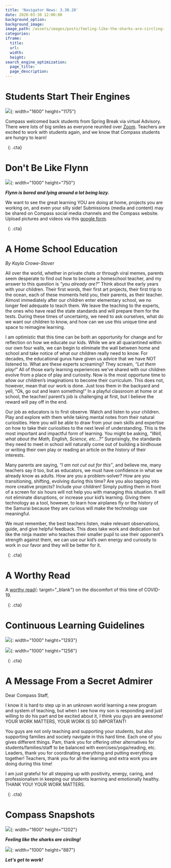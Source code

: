 ```yaml
---
title: 'Navigator News: 3.30.20'
date: 2020-03-30 12:00:00
background_option:
background_image:
image_path: /assets/images/posts/feeling-like-the-sharks-are-circling-.jpg
categories:
iframe:
  title:
  url:
  width:
  height:
search_engine_optimization:
  page_title:
  page_description:
---
```


# Students Start Their Engines

![](/assets/images/remote-learning-fort-collins-compass-community-collaborative-school-charter.png){: width="1600" height="1175"}

Compass welcomed back students from Spring Break via virtual Advisory. There were lots of big smiles as everyone reunited over [Zoom](https://zoom.us/about). Teachers are excited to work with students again, and we know that Compass students are hungry to learn\!

&nbsp;
{: .cta}

# Don't Be Like Flynn

![](/assets/images/flynn-is-bored-and-lying-around-a-lot-being-lazy.JPG){: width="1000" height="750"}

***Flynn is bored and lying around a lot being lazy.***

We want to see the great learning YOU are doing at home, projects you are working on, and even your silly side\! Submissions (media and content) may be shared on Compass social media channels and the Compass website. Upload pictures and videos via this [google form](https://docs.google.com/forms/d/e/1FAIpQLSdjDZwbyPbddbLoaZwUHYcCH1w7ZVqEW_Jd70XG5W1YiDPvWw/viewform).

&nbsp;
{: .cta}

# A Home School Education

*By Kayla Crowe-Stover*

All over the world, whether in private chats or through viral memes, parents seem desperate to find out how to become a homeschool teacher, and my answer to this question is&nbsp;*“you already are?”*&nbsp;Think about the early years with your children. Their first words, their first art projects, their first trip to the ocean, each of these moments held you, their parents, as their teacher. Almost immediately after our children enter elementary school, we no longer feel adequate to teach them. We leave the teaching to the experts, the ones who have read the state standards and will prepare them for the tests. During these times of uncertainty, we need to ask ourselves, what do we want our children to know, and how can we use this unique time and space to reimagine learning.&nbsp;

I am optimistic that this time can be both an opportunity for change and for reflection on how we educate our kids. While we are all quarantined within our own four walls, we can begin to eliminate the wall between home and school and take notice of what our children really need to know. For decades, the educational gurus have given us advice that we have NOT listened to. What are these experts screaming? They scream,&nbsp;*“Let them play\!”*&nbsp;All of those early learning experiences we’ve shared with our children evolve from a place of play and curiosity. Now is the most opportune time to allow our children’s imaginations to become their curriculum. This does not, however, mean that our work is done. Just toss them in the backyard and yell, “Ok, go out and learn something\!” In a playful classroom at home or at school, the teacher/ parent’s job is challenging at first, but I believe the reward will pay off in the end.&nbsp;

Our job as educators is to first observe. Watch and listen to your children. Play and explore with them while taking mental notes from their natural curiosities. Here you will be able to draw from your own skills and expertise on how to take their curiosities to the next level of understanding. This is the most important and impactful form of learning. You might be asking,&nbsp;*“Well, what about the Math, English, Science, etc…?”*&nbsp;Surprisingly, the standards they need to meet in school will naturally come out of building a birdhouse or writing their own play or reading an article on the history of their interests.&nbsp;

Many parents are saying,&nbsp;*“I am not cut out for this”*, and believe me, many teachers say it too, but as educators, we must have confidence in what we already know as adults. How are you a problem-solver? How are you transitioning, shifting, evolving during this time? Are you also tapping into more creative projects? Include your children\! Simply putting them in front of a screen for six hours will not help you with managing this situation. It will not eliminate disruptions, or increase your kid’s learning. Giving them technology as a tool, however, to learn how airplanes fly or the history of the Samurai because they are curious will make the technology use meaningful.

We must remember, the best teachers listen, make relevant observations, guide, and give helpful feedback. This does take work and dedication but like the ninja master who teaches their smaller pupil to use their opponent’s strength against them, we can use our kid’s own energy and curiosity to work in our favor and they will be better for it.&nbsp;&nbsp;

&nbsp;
{: .cta}

# A Worthy Read

A&nbsp;[worthy read](https://compassfortcollins.us14.list-manage.com/track/click?u=f92353bb4e553c0be87c16d55&amp;id=756f3b8704&amp;e=d44f2694ec){: target="_blank"}&nbsp;on the discomfort of this time of COVID-19.

&nbsp;
{: .cta}

# ****Continuous Learning Guidelines****

![](/assets/images/continuous-learning-guidelines-2.jpg){: width="1000" height="1293"}

![](/assets/images/continuous-learning-guidelines-3.jpg){: width="1000" height="1256"}

&nbsp;
{: .cta}

# A Message From a Secret Admirer

Dear Compass Staff,

I know it is hard to step up in an unknown world learning a new program and system of teaching, but when I see how my son is responding and just willing to do his part and be excited about it, I think you guys are awesome\! YOUR WORK MATTERS, YOUR WORK IS SO IMPORTANT\!

You guys are not only teaching and supporting your students, but also supporting families and society navigate in this hard time. Each one of you gives different things. Pam, thank you for offering other alternatives for students/families/staff to be balanced with exercises/yoga/reading, etc. Leaders, thank you for coordinating everything and putting everything together\! Teachers, thank you for all the learning and extra work you are doing during this time\!

I am just grateful for all stepping up with positivity, energy, caring, and professionalism in keeping our students learning and emotionally healthy. THANK YOU\! YOUR WORK MATTERS.

&nbsp;
{: .cta}

# Compass Snapshots

![](/assets/images/feeling-like-the-sharks-are-circling-.jpg){: width="1600" height="1202"}

***Feeling like the sharks are circling\!***

![](/assets/images/img-8778.JPG){: width="1000" height="887"}

***Let's get to work\!***